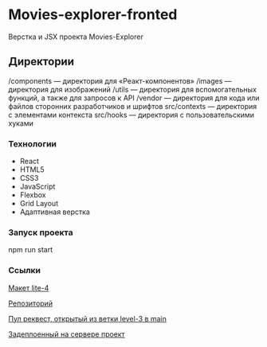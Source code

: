 # Movies-explorer-fronted

Верстка и JSX проекта Movies-Explorer

## Директории

/components — директория для «Реакт-компонентов»
/images — директория для изображений 
/utils — директория для вспомогательных функций, а также для запросов к API 
/vendor — директория для кода или файлов сторонних разработчиков и шрифтов
src/contexts — директория с элементами контекста
src/hooks — директория с пользовательскими хуками


### Технологии

- React
- HTML5
- CSS3
- JavaScript
- Flexbox
- Grid Layout
- Адаптивная верстка

### Запуск проекта

npm run start

### Ссылки

[Макет lite-4](https://www.figma.com/file/6FMWkB94wE7KTkcCgUXtnC/%D0%94%D0%B8%D0%BF%D0%BB%D0%BE%D0%BC%D0%BD%D1%8B%D0%B9-%D0%BF%D1%80%D0%BE%D0%B5%D0%BA%D1%82?type=design&node-id=1%3A3198&mode=design&t=N1Y2Dr6vMkwDsu2p-1)

[Репозиторий](https://github.com/Zhuuravel/movies-explorer-frontend)

[Пул реквест, открытый из ветки level-3 в main](https://github.com/Zhuuravel/movies-explorer-frontend/pull/2)

[Задеплоенный на сервере проект](https://movies.zhuuravel.nomoredomainsmonster.ru)
